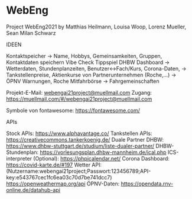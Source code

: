 # WebEng
Project WebEng2021 by Matthias Heilmann, Louisa Woop, Lorenz Mueller, Sean Milan Schwarz

IDEEN

Kontaktspeicher -> Name, Hobbys, Gemeinsamkeiten, Gruppen, Kontaktdaten speichern
Vibe Check
Tippspiel
DHBW Dashboard -> Wetterdaten, Stundenplanzeiten, Benutzer<->Fach/Kurs, Corona-Daten, 
	       -> Tankstellenpreise, Aktienkurse von Partnerunternehmen (Roche,...)
	       -> ÖPNV Warnungen, 
Roche Mitfahrbörse -> Fahrgemeinschaften

Projekt-E-Mail:	webengai21project@muellmail.com
Zugang:			https://muellmail.com/#/webengai21project@muellmail.com

Symbole von fontawesome: https://fontawesome.com/

APIs

Stock APIs:
https://www.alphavantage.co/
Tankstellen APIs:
https://creativecommons.tankerkoenig.de/
Duale Partner DHBW:
https://www.dhbw-stuttgart.de/studium/liste-dualer-partner/
DHBW- Stundenplan:
https://vorlesungsplan.dhbw-mannheim.de/ical.php
ICS-interpreter (Optional):
https://phpicalendar.net/ 
Corona Dashboard:
https://covid-karte.de/#197
Wetter API: (Nutzername:webengai21project;Passwort:123456789;API-key:e543767cec1fc6ea03c70d7be741dcc7)
https://openweathermap.org/api
ÖPNV-Daten:
https://opendata.rnv-online.de/datahub-api 
